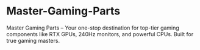 # Master-Gaming-Parts
Master Gaming Parts – Your one-stop destination for top-tier gaming components like RTX GPUs, 240Hz monitors, and powerful CPUs. Built for true gaming masters.
